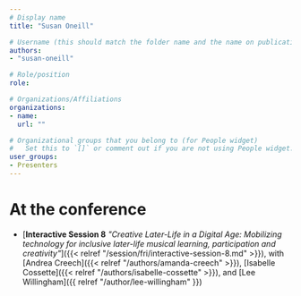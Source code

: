 ```yaml
---
# Display name
title: "Susan Oneill"

# Username (this should match the folder name and the name on publications)
authors:
- "susan-oneill"

# Role/position
role:

# Organizations/Affiliations
organizations:
- name: 
  url: ""

# Organizational groups that you belong to (for People widget)
#   Set this to `[]` or comment out if you are not using People widget.
user_groups:
- Presenters
---
```

<!-- 
# About

Elit exercitation eu occaecat velit ad. -->

# At the conference

- [**Interactive Session 8** *"Creative Later-Life in a Digital Age: Mobilizing technology for inclusive later-life musical learning, participation and creativity"*]({{< relref "/session/fri/interactive-session-8.md" >}}), with [Andrea Creech]({{< relref "/authors/amanda-creech" >}}), [Isabelle Cossette]({{< relref "/authors/isabelle-cossette" >}}), and [Lee Willingham]({{ relref "/author/lee-willingham" }})